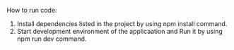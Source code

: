 How to run code:

1. Install dependencies listed in the project by using npm install command.
2. Start development environment of the applicaation and Run it by using npm run dev command.